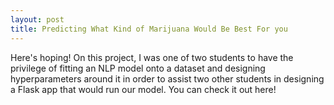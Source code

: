 ```yaml
---
layout: post
title: Predicting What Kind of Marijuana Would Be Best For you
---
```

Here's hoping! On this project, I was one of two students to have the privilege of fitting an NLP model onto a dataset and designing hyperparameters around it in order to assist
two other students in designing a Flask app that would run our model. You can check it out here!
